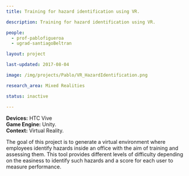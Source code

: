 ```yaml
---
title: Training for hazard identification using VR.

description: Training for hazard identification using VR.

people:
  - prof-pablofigueroa
  - ugrad-santiagoBeltran

layout: project

last-updated: 2017-08-04

image: /img/projects/Pablo/VR_HazardIdentification.png

research_area: Mixed Realities

status: inactive

---
```

<b>Devices:</b> HTC Vive <br>
<b>Game Engine:</b> Unity.<br>
<b>Context:</b> Virtual Reality.<br>

The goal of this project is to generate a virtual environment where employees identify hazards inside an office with the aim of training and assessing them. This tool provides different levels of difficulty depending on the easiness to identify such hazards and a score for each user to measure performance.
